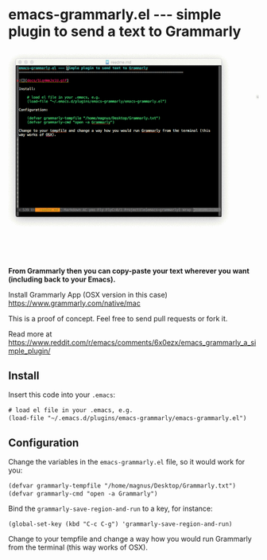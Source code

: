 emacs-grammarly.el --- simple plugin to send a text to Grammarly
===================================================================================

![](docs/demo.gif)

**From Grammarly then you can copy-paste your text wherever you want (including back to your Emacs).**

Install Grammarly App (OSX version in this case) https://www.grammarly.com/native/mac 

This is a proof of concept. Feel free to send pull requests or fork it.

Read more at https://www.reddit.com/r/emacs/comments/6x0ezx/emacs_grammarly_a_simple_plugin/ 

Install
-------------------------------------------------------------------------------
Insert this code into your `.emacs`:

    # load el file in your .emacs, e.g. 
    (load-file "~/.emacs.d/plugins/emacs-grammarly/emacs-grammarly.el")

Configuration
--------------------------------------------------------------------------------

Change the variables in the `emacs-grammarly.el` file, so it would work for you:

    (defvar grammarly-tempfile "/home/magnus/Desktop/Grammarly.txt")
    (defvar grammarly-cmd "open -a Grammarly")

Bind the `grammarly-save-region-and-run` to a key, for instance:

    (global-set-key (kbd "C-c C-g") 'grammarly-save-region-and-run)

Change to your tempfile and change a way how you would run Grammarly from the terminal (this way works of OSX).
